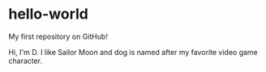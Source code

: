 # hello-world
My first repository on GitHub!

Hi, I'm D. I like Sailor Moon and dog is named after my favorite video game character. 
